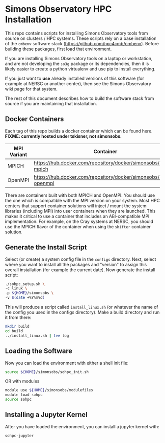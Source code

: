 # Simons Observatory HPC Installation

This repo contains scripts for installing Simons Observatory tools from source
on clusters / HPC systems.  These scripts rely on a base installation of the
`cmbenv` software stack (https://github.com/hpc4cmb/cmbenv).  Before building these
packages, first load that environment.

If you are installing Simons Observatory tools on a laptop or workstation, and are
not developing the `so3g` package or its dependencies, then it is likely easier to
create a python virtualenv and use pip to install everything.

If you just want to **use** already installed versions of this software (for
example at NERSC or another center), then see the Simons Observatory wiki page
for that system.

The rest of this document describes how to build the software stack from source if
you are maintaining that installation.

## Docker Containers

Each tag of this repo builds a docker container which can be found here.  **FIXME: currently hosted under tskisner, not simonsobs**.

| MPI Variant |       Container                                                  |
|-------------|------------------------------------------------------------------|
| MPICH       | https://hub.docker.com/repository/docker/simonsobs/sohpc-mpich   |
| OpenMPI     | https://hub.docker.com/repository/docker/simonsobs/sohpc-openmpi |

There are containers built with both MPICH and OpenMPI.  You should use the one
which is compatible with the MPI version on your system.  Most HPC centers that
support container solutions will inject / mount the system libraries (including
MPI) into user containers when they are launched.  This makes it critical to
use a container that includes an ABI-compatible MPI implementation.  For example,
on the Cray systems at NERSC, you should use the MPICH flavor of the container when
using the `shifter` container solution.

## Generate the Install Script

Select (or create) a system config file in the `configs` directory.  Next, select where
you want to install all the packages and "version" to assign this overall installation
(for example the current date).  Now generate the install script:

```bash
./sohpc_setup.sh \
-c linux \
-p ${HOME}/simonsobs \
-v $(date +%Y%m%d)
```

This will produce a script called `install_linux.sh` (or whatever the name of the config
you used in the configs directory).  Make a build directory and run it from there:

```bash
mkdir build
cd build
../install_linux.sh | tee log
```

## Loading the Software

Now you can load the environment with either a shell init file:
```bash
source ${HOME}/simonsobs/sohpc_init.sh
```
OR with modules
```bash
module use ${HOME}/simonsobs/modulefiles
module load sohpc
source sohpc
```

## Installing a Jupyter Kernel

After you have loaded the environment, you can install a jupyter kernel with:
```bash
sohpc-jupyter
```

